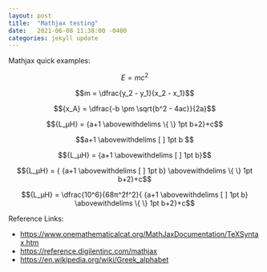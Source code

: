 ```yaml
---
layout: post
title:  "Mathjax testing"
date:   2021-06-08 11:38:00 -0400
categories: jekyll update
---
```


<script src="https://polyfill.io/v3/polyfill.min.js?features=es6"></script>
<script id="MathJax-script" async src="https://cdn.jsdelivr.net/npm/mathjax@3/es5/tex-mml-chtml.js"></script>

Mathjax quick examples:


$$E=mc^2$$

$$m = \dfrac{y_2 - y_1}{x_2 - x_1}$$

$${x_A} = \dfrac{-b \pm \sqrt{b^2 - 4ac}}{2a}$$

$${L_μH} = {a+1 \abovewithdelims \{ \} 1pt b+2}+c$$

$$a+1 \abovewithdelims [ ] 1pt b	$$

$${L_μH} = {a+1 \abovewithdelims [ ] 1pt b}$$

$${L_μH} = { {a+1 \abovewithdelims [ ] 1pt b} \abovewithdelims \{ \} 1pt b+2}+c$$

$${L_μH} = \dfrac{10^6}{68π^2f^2}{ {a+1 \abovewithdelims [ ] 1pt b} \abovewithdelims \{ \} 1pt b+2}+c$$

Reference Links:

* <https://www.onemathematicalcat.org/MathJaxDocumentation/TeXSyntax.htm>
* <https://reference.digilentinc.com/mathjax>
* <https://en.wikipedia.org/wiki/Greek_alphabet>
